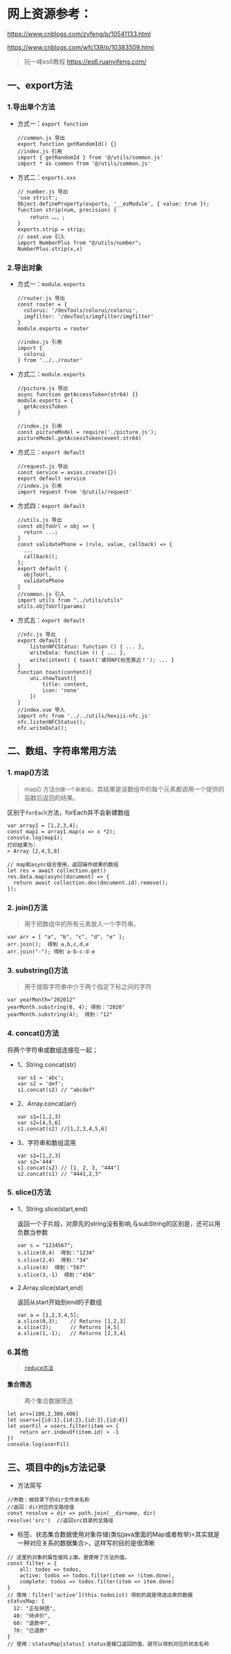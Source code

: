 # 网上资源参考：
https://www.cnblogs.com/zyfeng/p/10541133.html

https://www.cnblogs.com/wfc139/p/10383509.html

>阮一峰es6教程
https://es6.ruanyifeng.com/

## 一、export方法
### 1.导出单个方法 
* 方式一：`export function`
    ```
    //common.js 导出
    export function getRandomId() {}
    //index.js 引用
    import { getRandomId } from '@/utils/common.js'
    import * as common from '@/utils/common.js'
    ```
* 方式二：`exports.xxx`
    ```
    // number.js 导出
    'use strict';
    Object.defineProperty(exports, '__esModule', { value: true });
    function strip(num, precision) {
        return 。。。;
    }
    exports.strip = strip;
    // seat.vue 引入
    import NumberPlus from "@/utils/number";
    NumberPlus.strip(x,x)
    ```
  
### 2.导出对象
* 方式一：`module.exports`
    ```
    //router.js 导出
    const router = {
      colorui: '/devTools/colorui/colorui',
      imgfilter: '/devTools/imgfilter/imgfilter'
    }
    module.exports = router
    
    //index.js 引用
    import {
      colorui
    } from '../../router'
    ```
* 方式二：`module.exports`
    ```
    //picture.js 导出
    async function getAccessToken(str64) {}
    module.exports = {
      getAccessToken
    }
    
    //index.js 引用
    const pictureModel = require('./picture.js');
    pictureModel.getAccessToken(event.str64)
    ```
* 方式三：`export default`
    ```
    //request.js 导出
    const service = axios.create({})
    export default service
    //index.js 引用
    import request from '@/utils/request'
    ```
* 方式四：`export default`
    ```
    //utils.js 导出
    const objToUrl = obj => {
      return ...;
    }
    const validatePhone = (rule, value, callback) => {
      ...
      callback();
    };
    export default {
      objToUrl,
      validatePhone
    }
    //common.js 引入
    import utils from "../utils/utils"
    utils.objToUrl(params)
    ```
* 方式五：`export default`
    ```
    //nfc.js 导出
    export default {
        listenNFCStatus: function () { ... },
        writeData: function () { ... },
        write(intent) { toast('请将NFC标签靠近！'); ... }
    }
    function toast(content){
        uni.showToast({
            title: content,
            icon: 'none'
        })
    }
    //index.vue 导入
    import nfc from '../../utils/hexiii-nfc.js'
    nfc.listenNFCStatus();
    nfc.writeData();
    ```






## 二、数组、字符串常用方法
### 1. map()方法
> map() 方法`创建一个新数组`，其结果是该数组中的每个元素都调用一个提供的函数后返回的结果。

区别于`forEach`方法，forEach并不会新建数组

```
var array1 = [1,2,3,4];
const map1 = array1.map(x => x *2);
console.log(map1);
打印结果为:
> Array [2,4,5,8]
```

```
// map和async组合使用，返回操作结果的数组
let res = await collection.get()
res.data.map(async(document) => {
  return await collection.doc(document.id).remove();
});
```

### 2. join()方法
> 用于把数组中的所有元素放入一个字符串。
```
var arr = [ "a", "b", "c", "d", "e" ];
arr.join();  得到 a,b,c,d,e
arr.join("-"); 得到 a-b-c-d-e
```

### 3. substring()方法
> 用于提取字符串中介于两个指定下标之间的字符
```
var yearMonth="202012"
yearMonth.substring(0, 4); 得到："2020"
yearMonth.substring(4);  得到："12"
```

### 4. concat()方法
将两个字符串或数组连接在一起；

* 1、String.concat(str)
	```
	var s1 = 'abc';
	var s2 = 'def';
	s1.concat(s2) // "abcdef"
	```
* 2、Array.concat(arr)
	```
	var s1=[1,2,3]
	var s2=[4,5,6]
	s1.concat(s2) //[1,2,3,4,5,6]
	```
* 3、字符串和数组混用
	```
	var s1=[1,2,3]
	var s2='444'
	s1.concat(s2) // [1, 2, 3, "444"]
	s2.concat(s1) // "4441,2,3"
	```

### 5. slice()方法
* 1、String.slice(start,end)

	返回一个子片段，对原先的string没有影响,与subString的区别是，还可以用负数当参数
	```
	var s = "1234567";
	s.slice(0,4)  得到："1234"
	s.slice(2,4)  得到："34"
	s.slice(4)  得到："567"
	s.slice(3,-1)  得到："456"
	```
* 2.Array.slice(start,end)
	
	返回从start开始到end的子数组
	```
	var a = [1,2,3,4,5];
	a.slice(0,3);    // Returns [1,2,3]
	a.slice(3);      // Returns [4,5]
	a.slice(1,-1);   // Returns [2,3,4]
	```


### 6.其他
> [`reduce方法`][reduce]

[reduce]:https://www.jianshu.com/p/e375ba1cfc47

#### 集合筛选

> 两个集合数据筛选
```
let arr=[100,2,300,400]
let users=[{id:1},{id:2},{id:3},{id:4}]
let userFil = users.filter(item => {
	return arr.indexOf(item.id) > -1
})
console.log(userFil)
```

## 三、项目中的js方法记录

* 方法简写
```
//参数：根目录下的dir文件夹名称
//返回：dir对应的全路径值
const resolve = dir => path.join(__dirname, dir)
resolve('src')  //返回src目录的全路径
```

* 标签、状态集合数据使用对象存储(类似java里面的Map或者枚举)<其实就是一种对应关系的数据集合>，这样写的目的是很清晰
```
// 这里的对象的属性值同上面，是使用了方法的值。
const filter = {
    all: todos => todos,
    active: todos => todos.filter(item => !item.done),
    complete: todos => todos.filter(item => item.done)
}
// 使用：filter['active'](this.todoList) 得到的就是筛选出来的数据
statusMap: {
  12: "正在拼团",
  40: "待评价",
  60: "退款中",
  70: "已退款"
}
// 使用：statusMap[status] status是接口返回的值，就可以得到对应的状态名称
```
